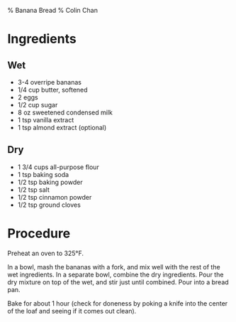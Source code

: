 % Banana Bread
% Colin Chan

# Ingredients

## Wet

* 3-4 overripe bananas
* 1/4 cup butter, softened
* 2 eggs
* 1/2 cup sugar
* 8 oz sweetened condensed milk
* 1 tsp vanilla extract
* 1 tsp almond extract (optional)

## Dry

* 1 3/4 cups all-purpose flour
* 1 tsp baking soda
* 1/2 tsp baking powder
* 1/2 tsp salt
* 1/2 tsp cinnamon powder
* 1/2 tsp ground cloves

# Procedure

Preheat an oven to 325°F.

In a bowl, mash the bananas with a fork, and mix well with the rest of the wet
ingredients. In a separate bowl, combine the dry ingredients. Pour the dry
mixture on top of the wet, and stir just until combined. Pour into a bread pan.

Bake for about 1 hour (check for doneness by poking a knife into the center of
the loaf and seeing if it comes out clean).
